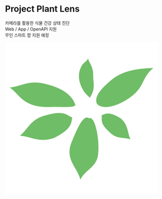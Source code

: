 # Project Plant Lens

카메라를 활용한 식물 건강 상태 진단  
Web / App / OpenAPI 지원  
무인 스마트 팜 지원 예정  

![LOGO](/profile/LOGO.png)
